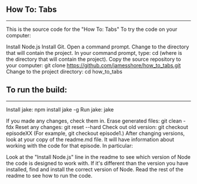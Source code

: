 How To: Tabs
----------
-----------

This is the source code for the "How To: Tabs" 
To try the code on your computer:

Install Node.js
Install Git.
Open a command prompt.
Change to the directory that will contain the project. In your command prompt, type: cd <directory> (where <directory> is the directory that will contain the project).
Copy the source repository to your computer: git clone https://github.com/jamesshore/how_to_tabs.git
Change to the project directory: cd how_to_tabs

To run the build:
-----------------
-----------------


Install jake: npm install jake -g
Run jake: jake


If you made any changes, check them in.
Erase generated files: git clean -fdx
Reset any changes: git reset --hard
Check out old version: git checkout episodeXX (For example, git checkout episode1.)
After changing versions, look at your copy of the readme.md file. It will have information about working with the code for that episode. In particular:

Look at the "Install Node.js" line in the readme to see which version of Node the code is designed to work with.
If it's different than the version you have installed, find and install the correct version of Node.
Read the rest of the readme to see how to run the code.